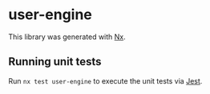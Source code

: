 # user-engine

This library was generated with [Nx](https://nx.dev).

## Running unit tests

Run `nx test user-engine` to execute the unit tests via [Jest](https://jestjs.io).
